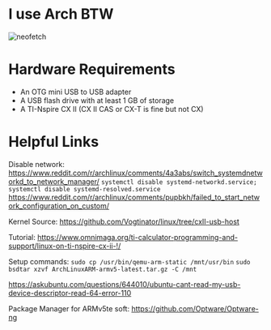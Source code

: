 # I use Arch BTW
  ![neofetch](./neofetch.png)
# Hardware Requirements
  - An OTG mini USB to USB adapter
  - A USB flash drive with at least 1 GB of storage
  - A TI-Nspire CX II (CX II CAS or CX-T is fine but not CX)
# Helpful Links
Disable network: https://www.reddit.com/r/archlinux/comments/4a3abs/switch_systemdnetworkd_to_network_manager/ 
`systemctl disable systemd-networkd.service; systemctl disable systemd-resolved.service`
https://www.reddit.com/r/archlinux/comments/pupbkh/failed_to_start_network_configuration_on_custom/

Kernel Source: https://github.com/Vogtinator/linux/tree/cxII-usb-host

Tutorial: https://www.omnimaga.org/ti-calculator-programming-and-support/linux-on-ti-nspire-cx-ii-!/

Setup commands: `sudo cp /usr/bin/qemu-arm-static /mnt/usr/bin` `sudo bsdtar xzvf ArchLinuxARM-armv5-latest.tar.gz -C /mnt`

https://askubuntu.com/questions/644010/ubuntu-cant-read-my-usb-device-descriptor-read-64-error-110

Package Manager for ARMv5te soft: https://github.com/Optware/Optware-ng
